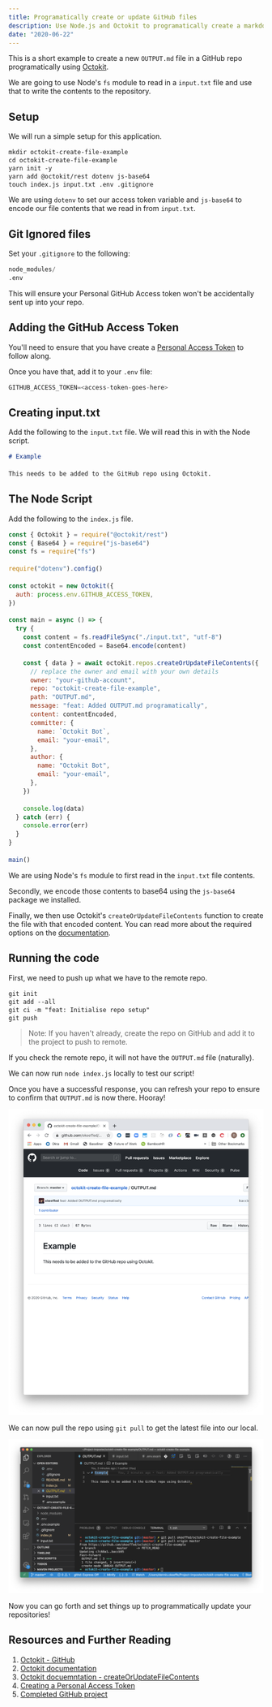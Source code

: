 ```yaml
---
title: Programatically create or update GitHub files
description: Use Node.js and Octokit to programatically create a markdown file in a GitHub repo
date: "2020-06-22"
---
```


This is a short example to create a new `OUTPUT.md` file in a GitHub repo programatically using [Octokit](https://github.com/octokit/rest.js/).

We are going to use Node's `fs` module to read in a `input.txt` file and use that to write the contents to the repository.



## Setup

We will run a simple setup for this application.

```shell
mkdir octokit-create-file-example
cd octokit-create-file-example
yarn init -y
yarn add @octokit/rest dotenv js-base64
touch index.js input.txt .env .gitignore
```

We are using `dotenv` to set our access token variable and `js-base64` to encode our file contents that we read in from `input.txt`.



## Git Ignored files

Set your `.gitignore` to the following:

```s
node_modules/
.env
```

This will ensure your Personal GitHub Access token won't be accidentally sent up into your repo.



## Adding the GitHub Access Token

You'll need to ensure that you have create a [Personal Access Token](https://help.github.com/en/github/authenticating-to-github/creating-a-personal-access-token-for-the-command-line) to follow along.

Once you have that, add it to your `.env` file:

```s
GITHUB_ACCESS_TOKEN=<access-token-goes-here>
```



## Creating input.txt

Add the following to the `input.txt` file. We will read this in with the Node script.

```markdown
# Example

This needs to be added to the GitHub repo using Octokit.
```



## The Node Script

Add the following to the `index.js` file.

```javascript
const { Octokit } = require("@octokit/rest")
const { Base64 } = require("js-base64")
const fs = require("fs")

require("dotenv").config()

const octokit = new Octokit({
  auth: process.env.GITHUB_ACCESS_TOKEN,
})

const main = async () => {
  try {
    const content = fs.readFileSync("./input.txt", "utf-8")
    const contentEncoded = Base64.encode(content)

    const { data } = await octokit.repos.createOrUpdateFileContents({
      // replace the owner and email with your own details
      owner: "your-github-account",
      repo: "octokit-create-file-example",
      path: "OUTPUT.md",
      message: "feat: Added OUTPUT.md programatically",
      content: contentEncoded,
      committer: {
        name: `Octokit Bot`,
        email: "your-email",
      },
      author: {
        name: "Octokit Bot",
        email: "your-email",
      },
    })

    console.log(data)
  } catch (err) {
    console.error(err)
  }
}

main()
```

We are using Node's `fs` module to first read in the `input.txt` file contents.

Secondly, we encode those contents to base64 using the `js-base64` package we installed.

Finally, we then use Octokit's `createOrUpdateFileContents` function to create the file with that encoded content. You can read more about the required options on the [documentation](https://octokit.github.io/rest.js/v18#repos-create-or-update-file-contents).



## Running the code

First, we need to push up what we have to the remote repo.

```shell
git init
git add --all
git ci -m "feat: Initialise repo setup"
git push
```

> Note: If you haven't already, create the repo on GitHub and add it to the project to push to remote.

If you check the remote repo, it will not have the `OUTPUT.md` file (naturally).

We can now run `node index.js` locally to test our script!

Once you have a successful response, you can refresh your repo to ensure to confirm that `OUTPUT.md` is now there. Hooray!

![File on GitHub](../assets/2020-06-22-remote-file.png)

We can now pull the repo using `git pull` to get the latest file into our local.

![Local file after git pull](../assets/2020-06-22-local-file-post-pull.png)

Now you can go forth and set things up to programmatically update your repositories!



## Resources and Further Reading

1. [Octokit - GitHub](https://github.com/octokit/rest.js/)
2. [Octokit documentation](https://octokit.github.io/rest.js/)
3. [Octokit docuemntation - createOrUpdateFileContents](https://octokit.github.io/rest.js/v18#repos-create-or-update-file-contents)
4. [Creating a Personal Access Token](https://help.github.com/en/github/authenticating-to-github/creating-a-personal-access-token-for-the-command-line)
5. [Completed GitHub project](https://github.com/okeeffed/octokit-create-file-example)
